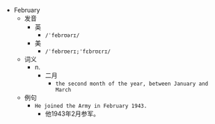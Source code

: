 - February
  - 发音
    - 英
      - `/ˈfebrʊərɪ/`
    - 美
      - `/ˈfebrʊerɪ;'fɛbrʊɛrɪ/`
  - 词义
    - n.
      - 二月
        - `the second month of the year, between January and March`
  - 例句
    - `He joined the Army in February 1943.`
      - 他1943年2月参军。

